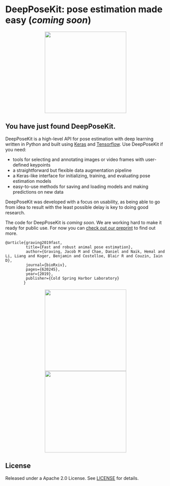 DeepPoseKit: pose estimation made easy (*coming soon*)
============

<p align="center">
<img src="https://github.com/jgraving/jgraving.github.io/blob/master/files/images/Figure1video1.gif" height="256">
</p>


You have just found DeepPoseKit.
------------
DeepPoseKit is a high-level API for pose estimation with deep learning written in Python and built using [Keras](https://github.com/keras-team/keras) and [Tensorflow](https://github.com/tensorflow/tensorflow). Use DeepPoseKit if you need:

- tools for selecting and annotating images or video frames with user-defined keypoints
- a straightforward but flexible data augmentation pipeline
- a Keras-like interface for initializing, training, and evaluating pose estimation models
- easy-to-use methods for saving and loading models and making predictions on new data 

DeepPoseKit was developed with a focus on usability, as being able to go from idea to result with the least possible delay is key to doing good research.

The code for DeepPoseKit is *coming soon*. We are working hard to make it ready for public use. For now you can [check out our preprint](https://www.biorxiv.org/content/10.1101/620245v3) to find out more.

    @article{graving2019fast,
             title={Fast and robust animal pose estimation},
             author={Graving, Jacob M and Chae, Daniel and Naik, Hemal and Li, Liang and Koger, Benjamin and Costelloe, Blair R and Couzin, Iain D},
             journal={bioRxiv},
             pages={620245},
             year={2019},
             publisher={Cold Spring Harbor Laboratory}
            }

<p align="center">
<img src="https://github.com/jgraving/jgraving.github.io/blob/master/files/images/zebra.gif" height="256">
<img src="https://github.com/jgraving/jgraving.github.io/blob/master/files/images/locust.gif" height="256">
</p>

License
------------
Released under a Apache 2.0 License. See [LICENSE](https://github.com/jgraving/deepposekit/blob/master/LICENSE) for details.
